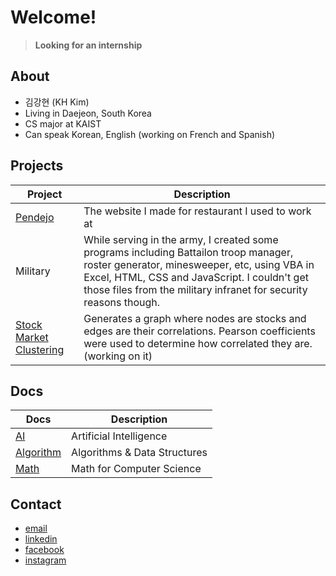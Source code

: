 # Welcome!
> **Looking for an internship**

## About

- 김강현 (KH Kim)
- Living in Daejeon, South Korea
- CS major at KAIST
- Can speak Korean, English (working on French and Spanish)

## Projects

| Project | Description |
| ------- | ----------- |
| [Pendejo](http://kaist19.github.io/pendejo) | The website I made for restaurant I used to work at |
| Military | While serving in the army, I created some programs including Battailon troop manager, roster generator, minesweeper, etc, using VBA in Excel, HTML, CSS and JavaScript. I couldn't get those files from the military infranet for security reasons though. |
| [Stock Market Clustering](https://github.com/KAIST19/computational_economics/tree/main/stock_market/corr_graph) | Generates a graph where nodes are stocks and edges are their correlations. Pearson coefficients were used to determine how correlated they are. (working on it) |

## Docs

| Docs | Description |
| ------- | ----------- |
| [AI](https://github.com/KAIST19/AI.git) | Artificial Intelligence |
| [Algorithm](https://github.com/KAIST19/algorithm.git) | Algorithms & Data Structures |
| [Math](https://github.com/KAIST19/math.git) | Math for Computer Science |

## Contact

- [email](mailto:kaist19@kaist.ac.kr)
- [linkedin](https://www.linkedin.com/in/강현-김-29ba44192/)
- [facebook](https://www.facebook.com/deanjackson2468/)
- [instagram](https://www.instagram.com/__kkh__/)